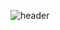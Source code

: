 ![header](https://capsule-render.vercel.app/api?type=rect&color=timeGradient&text=우리동네병원&animation=twinkling&fontSize=70&height=200)
